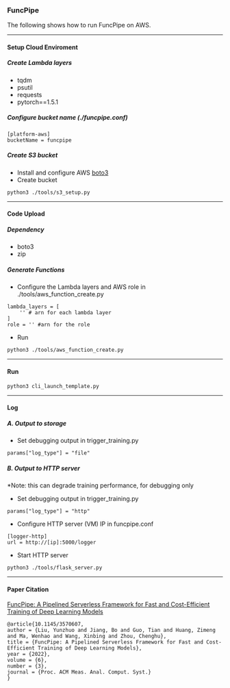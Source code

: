 ### FuncPipe

The following shows how to run FuncPipe on AWS.

---
#### Setup Cloud Enviroment
##### Create Lambda layers
- tqdm
- psutil
- requests
- pytorch==1.5.1
##### Configure bucket name (./funcpipe.conf) 
```
[platform-aws]
bucketName = funcpipe 
```
##### Create S3 bucket
- Install and configure AWS [boto3](https://github.com/boto/boto3)
- Create bucket
```
python3 ./tools/s3_setup.py
```
---
#### Code Upload
##### Dependency
- boto3
- zip
##### Generate Functions
- Configure the Lambda layers and AWS role  in ./tools/aws_function_create.py
```
lambda_layers = [
    '' # arn for each lambda layer
]
role = '' #arn for the role
```
- Run
```
python3 ./tools/aws_function_create.py
```
---
#### Run
```
python3 cli_launch_template.py
```
---
#### Log

##### A. Output to storage 
- Set debugging output in trigger_training.py
```
params["log_type"] = "file"
```
##### B. Output to HTTP server
*Note: this can degrade training performance, for debugging only
- Set debugging output in trigger_training.py
```
params["log_type"] = "http"
```
- Configure HTTP server (VM) IP in funcpipe.conf
```
[logger-http]
url = http://[ip]:5000/logger
```
- Start HTTP server
```
python3 ./tools/flask_server.py
```
---
#### Paper Citation
[FuncPipe: A Pipelined Serverless Framework for Fast and Cost-Efficient Training of Deep Learning Models](https://dl.acm.org/doi/10.1145/3570607)
```
@article{10.1145/3570607,
author = {Liu, Yunzhuo and Jiang, Bo and Guo, Tian and Huang, Zimeng and Ma, Wenhao and Wang, Xinbing and Zhou, Chenghu},
title = {FuncPipe: A Pipelined Serverless Framework for Fast and Cost-Efficient Training of Deep Learning Models},
year = {2022},
volume = {6},
number = {3},
journal = {Proc. ACM Meas. Anal. Comput. Syst.}
}
```
